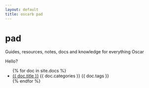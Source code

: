 ```yaml
---
layout: default
title: oscarb pad
---
```


# pad
Guides, resources, notes, docs and knowledge for everything Oscar 

Hello?

<ul>
{% for doc in site.docs %}
<li><a href=".{{ doc.url }}">{{ doc.title }}</a> {{ doc.categories }} {{ doc.tags }}
</li>
{% endfor %}
</ul>
